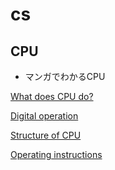 # cs

## CPU

- マンガでわかるCPU

[What does CPU do?](cs%206e26168ec11046a0980b784aaa00a0f8/What%20does%20CPU%20do%20bb96310d8ac348aba9cd3da437af40b3.md)

[Digital operation](cs%206e26168ec11046a0980b784aaa00a0f8/Digital%20operation%200d8fa1de0cc24170bdcad430eacfd3eb.md)

[Structure of CPU](cs%206e26168ec11046a0980b784aaa00a0f8/Structure%20of%20CPU%205d6cbcb1530041f787f9eab3f8f77f66.md)

[Operating instructions](cs%206e26168ec11046a0980b784aaa00a0f8/Operating%20instructions%205a5abc5cfb314ab8a6c8a861799cf2a7.md)